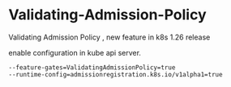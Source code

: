 # Validating-Admission-Policy
Validating Admission Policy , new feature in k8s 1.26 release


enable configuration in kube api server.

```
--feature-gates=ValidatingAdmissionPolicy=true
--runtime-config=admissionregistration.k8s.io/v1alpha1=true
```

